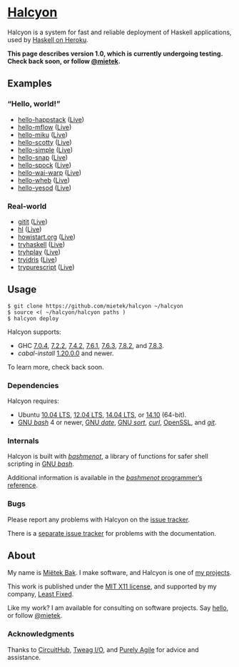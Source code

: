 [Halcyon](https://halcyon.sh/)
==============================

Halcyon is a system for fast and reliable deployment of Haskell applications, used by [Haskell on Heroku](https://haskellonheroku.com/).

**This page describes version 1.0, which is currently undergoing testing.  Check back soon, or follow [@mietek](https://twitter.com/mietek).**


Examples
--------

### “Hello, world!”

- [hello-happstack](https://github.com/mietek/hello-happstack/) ([Live](https://mietek-hello-happstack.herokuapp.com/))
- [hello-mflow](https://github.com/mietek/hello-mflow/) ([Live](https://mietek-hello-mflow.herokuapp.com/))
- [hello-miku](https://github.com/mietek/hello-miku/) ([Live](https://mietek-hello-miku.herokuapp.com/))
- [hello-scotty](https://github.com/mietek/hello-scotty/) ([Live](https://mietek-hello-scotty.herokuapp.com/))
- [hello-simple](https://github.com/mietek/hello-simple/) ([Live](https://mietek-hello-simple.herokuapp.com/))
- [hello-snap](https://github.com/mietek/hello-snap/) ([Live](https://mietek-hello-snap.herokuapp.com/))
- [hello-spock](https://github.com/mietek/hello-spock/) ([Live](https://mietek-hello-spock.herokuapp.com/))
- [hello-wai-warp](https://github.com/mietek/hello-wai-warp/) ([Live](https://mietek-hello-wai-warp.herokuapp.com/))
- [hello-wheb](https://github.com/mietek/hello-wheb/) ([Live](https://mietek-hello-wheb.herokuapp.com/))
- [hello-yesod](https://github.com/mietek/hello-yesod/) ([Live](https://mietek-hello-yesod.herokuapp.com/))


### Real-world

- [gitit](https://github.com/mietek/gitit/) ([Live](https://mietek-gitit.herokuapp.com/))
- [hl](https://github.com/mietek/hl/) ([Live](https://mietek-hl.herokuapp.com/))
- [howistart.org](https://github.com/mietek/howistart.org/) ([Live](https://mietek-howistart.herokuapp.com/))
- [tryhaskell](https://github.com/mietek/tryhaskell/) ([Live](https://mietek-tryhaskell.herokuapp.com/))
- [tryhplay](https://github.com/mietek/tryhplay/) ([Live](https://mietek-tryhplay.herokuapp.com/))
- [tryidris](https://github.com/mietek/tryidris/) ([Live](https://mietek-tryidris.herokuapp.com/))
- [trypurescript](https://github.com/mietek/trypurescript/) ([Live](https://mietek-trypurescript.herokuapp.com/))


Usage
-----

```
$ git clone https://github.com/mietek/halcyon ~/halcyon
$ source <( ~/halcyon/halcyon paths )
$ halcyon deploy
```

Halcyon supports:

- GHC [7.0.4](https://www.haskell.org/ghc/download_ghc_7_0_4), [7.2.2](https://www.haskell.org/ghc/download_ghc_7_2_2), [7.4.2](https://www.haskell.org/ghc/download_ghc_7_4_2), [7.6.1](https://www.haskell.org/ghc/download_ghc_7_6_1), [7.6.3](https://www.haskell.org/ghc/download_ghc_7_6_3), [7.8.2](https://www.haskell.org/ghc/download_ghc_7_8_2), and [7.8.3](https://www.haskell.org/ghc/download_ghc_7_8_3).
- _cabal-install_ [1.20.0.0](https://www.haskell.org/cabal/download.html) and newer.

To learn more, check back soon.


### Dependencies

Halcyon requires:

- Ubuntu [10.04 LTS](http://releases.ubuntu.com/10.04/), [12.04 LTS](http://releases.ubuntu.com/12.04/), [14.04 LTS](http://releases.ubuntu.com/14.04/), or [14.10](http://releases.ubuntu.com/14.10/) (64-bit).
- [GNU _bash_](https://gnu.org/software/bash/) 4 or newer, [GNU _date_](https://gnu.org/software/coreutils/manual/html_node/date-invocation.html), [GNU _sort_](https://gnu.org/software/coreutils/manual/html_node/sort-invocation.html), [_curl_](http://curl.haxx.se/), [OpenSSL](https://www.openssl.org/), and [_git_](http://git-scm.com/).


### Internals

Halcyon is built with [_bashmenot_](https://bashmenot.mietek.io/), a library of functions for safer shell scripting in [GNU _bash_](https://gnu.org/software/bash/).

Additional information is available in the [_bashmenot_ programmer’s reference](https://bashmenot.mietek.io/reference/).


### Bugs

Please report any problems with Halcyon on the [issue tracker](https://github.com/mietek/halcyon/issues/).

There is a [separate issue tracker](https://github.com/mietek/halcyon-website/issues/) for problems with the documentation.


About
-----

My name is [Miëtek Bak](https://mietek.io/).  I make software, and Halcyon is one of [my projects](https://mietek.io/projects/).

This work is published under the [MIT X11 license](https://halcyon.sh/license/), and supported by my company, [Least Fixed](https://leastfixed.com/).

Like my work?  I am available for consulting on software projects.  Say [hello](https://mietek.io/), or follow [@mietek](https://twitter.com/mietek).


### Acknowledgments

Thanks to [CircuitHub](https://circuithub.com/), [Tweag I/O](http://www.tweag.io/), and [Purely Agile](http://purelyagile.com/) for advice and assistance.
